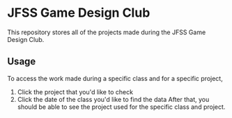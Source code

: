 # JFSS Game Design Club
This repository stores all of the projects made during the JFSS Game Design Club.

## Usage
To access the work made during a specific class and for a specific project,
1. Click the project that you'd like to check
2. Click the date of the class you'd like to find the data
After that, you should be able to see the project used for the specific class and project.
